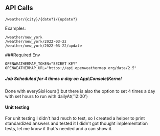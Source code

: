 
## API Calls
```
/weather/{city}/{date?}/{update?}
```
Examples:
```
/weather/new_york
/weather/new_york/2022-03-22
/weather/new_york/2022-03-22/update
```
###Required Env
```
OPENWEATHERMAP_TOKEN="SECRET KEY"
OPENWEATHERMAP_URL="https://api.openweathermap.org/data/2.5"
```

##### Job Scheduled for 4 times a day on App\Console\Kernel
Done with everySixHours() but there is also the option to set 4 times a day with 
set hours to run with dailyAt('12:00')

#### Unit testing
For unit testing I didn't had much to test, so I created a helper to print standardized answers
and tested it
I didn't got thought implementation tests, let me know if that's needed and a can show it.
